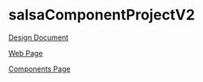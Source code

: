 # salsaComponentProjectV2

[Design Document](https://github.com/ACS-Curriculum/salsaComponentProjectV2/blob/main/assests-keynoteOrPdf/salsaWebDesign.pdf)

[Web Page](https://acs-curriculum.github.io/salsaComponentProjectV2/)

[Components Page](https://acs-curriculum.github.io/salsaComponentProjectV2/components/)

